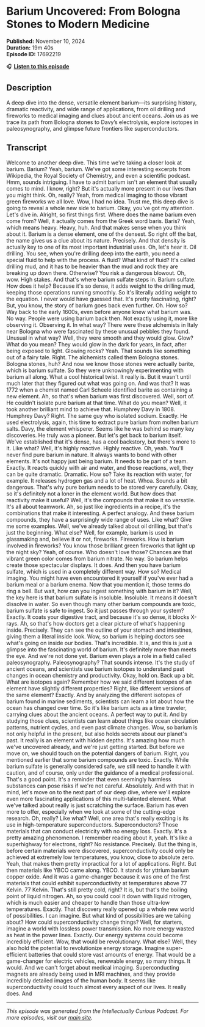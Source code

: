 # Barium Uncovered: From Bologna Stones to Modern Medicine

**Published:** November 10, 2024  
**Duration:** 19m 40s  
**Episode ID:** 17692219

🎧 **[Listen to this episode](https://intellectuallycurious.buzzsprout.com/2529712/episodes/17692219-barium-uncovered-from-bologna-stones-to-modern-medicine)**

## Description

A deep dive into the dense, versatile element barium—its surprising history, dramatic reactivity, and wide range of applications, from oil drilling and fireworks to medical imaging and clues about ancient oceans. Join us as we trace its path from Bologna stones to Davy’s electrolysis, explore isotopes in paleosynography, and glimpse future frontiers like superconductors.

## Transcript

Welcome to another deep dive. This time we're taking a closer look at barium. Barium? Yeah, barium. We've got some interesting excerpts from Wikipedia, the Royal Society of Chemistry, and even a scientific podcast. Hmm, sounds intriguing. I have to admit barium isn't an element that usually comes to mind. I know, right? But it's actually more present in our lives than you might think. Oh, really? Yeah, from medical imaging to those vibrant green fireworks we all love. Wow, I had no idea. Trust me, this deep dive is going to reveal a whole new side to barium. Okay, you've got my attention. Let's dive in. Alright, so first things first. Where does the name barium even come from? Well, it actually comes from the Greek word baris. Baris? Yeah, which means heavy. Heavy, huh. And that makes sense when you think about it. Barium is a dense element, one of the densest. So right off the bat, the name gives us a clue about its nature. Precisely. And that density is actually key to one of its most important industrial uses. Oh, let's hear it. Oil drilling. You see, when you're drilling deep into the earth, you need a special fluid to help with the process. A fluid? What kind of fluid? It's called drilling mud, and it has to be heavier than the mud and rock they are breaking up down there. Otherwise? You risk a dangerous blowout. Oh, wow. High stakes. And that's where barium sulfate steps in. Barium sulfate. How does it help? Because it's so dense, it adds weight to the drilling mud, keeping those operations running smoothly. So it's literally adding weight to the equation. I never would have guessed that. It's pretty fascinating, right? But, you know, the story of barium goes back even further. Oh. How so? Way back to the early 1600s, even before anyone knew what barium was. No way. People were using barium back then. Not exactly using it, more like observing it. Observing it. In what way? There were these alchemists in Italy near Bologna who were fascinated by these unusual pebbles they found. Unusual in what way? Well, they were smooth and they would glow. Glow? What do you mean? They would glow in the dark for years, in fact, after being exposed to light. Glowing rocks? Yeah. That sounds like something out of a fairy tale. Right. The alchemists called them Bologna stones. Bologna stones, huh? And now we know those stones were actually barite, which is barium sulfate. So they were unknowingly experimenting with barium all along. What a cool historical twist. It really is. But it wasn't until much later that they figured out what was going on. And was that? It was 1772 when a chemist named Carl Scheele identified barite as containing a new element. Ah, so that's when barium was first discovered. Well, sort of. He couldn't isolate pure barium at that time. What do you mean? Well, it took another brilliant mind to achieve that. Humphrey Davy in 1808. Humphrey Davy? Right. The same guy who isolated sodium. Exactly. He used electrolysis, again, this time to extract pure barium from molten barium salts. Davy, the element whisperer. Seems like he was behind so many key discoveries. He truly was a pioneer. But let's get back to barium itself. We've established that it's dense, has a cool backstory, but there's more to it. Like what? Well, it's highly reactive. Highly reactive. Oh, yeah. You'll never find pure barium in nature. It always wants to bond with other elements. It's not happy just being barium. It needs to be part of a team. Exactly. It reacts quickly with air and water, and those reactions, well, they can be quite dramatic. Dramatic. How so? Take its reaction with water, for example. It releases hydrogen gas and a lot of heat. Whoa. Sounds a bit dangerous. That's why pure barium needs to be stored very carefully. Okay, so it's definitely not a loner in the element world. But how does that reactivity make it useful? Well, it's the compounds that make it so versatile. It's all about teamwork. Ah, so just like ingredients in a recipe, it's the combinations that make it interesting. A perfect analogy. And these barium compounds, they have a surprisingly wide range of uses. Like what? Give me some examples. Well, we've already talked about oil drilling, but that's just the beginning. What else? Well, for example, barium is used in glassmaking and, believe it or not, fireworks. Fireworks. How is barium involved in fireworks? You know those brilliant green fireworks that light up the night sky? Yeah, of course. Who doesn't love those? Chances are that vibrant green color comes from barium nitrate. No way. So barium helps create those spectacular displays. It does. And then you have barium sulfate, which is used in a completely different way. How so? Medical imaging. You might have even encountered it yourself if you've ever had a barium meal or a barium enema. Now that you mention it, those terms do ring a bell. But wait, how can you ingest something with barium in it? Well, the key here is that barium sulfate is insoluble. Insoluble. It means it doesn't dissolve in water. So even though many other barium compounds are toxic, barium sulfate is safe to ingest. So it just passes through your system? Exactly. It coats your digestive tract, and because it's so dense, it blocks X-rays. Ah, so that's how doctors get a clear picture of what's happening inside. Precisely. They can see the outline of your stomach and intestines, giving them a literal inside look. Wow, so barium is helping doctors see what's going on inside our bodies. That's incredible. It is, and this is just a glimpse into the fascinating world of barium. It's definitely more than meets the eye. And we're not done yet. Barium even plays a role in a field called paleosynography. Paleosynography? That sounds intense. It's the study of ancient oceans, and scientists use barium isotopes to understand past changes in ocean chemistry and productivity. Okay, hold on. Back up a bit. What are isotopes again? Remember how we said different isotopes of an element have slightly different properties? Right, like different versions of the same element? Exactly. And by analyzing the different isotopes of barium found in marine sediments, scientists can learn a lot about how the ocean has changed over time. So it's like barium acts as a time traveler, carrying clues about the ancient oceans. A perfect way to put it. And by studying those clues, scientists can learn about things like ocean circulation patterns, nutrient cycles, and even past climate changes. Wow, so barium is not only helpful in the present, but also holds secrets about our planet's past. It really is an element with hidden depths. It's amazing how much we've uncovered already, and we're just getting started. But before we move on, we should touch on the potential dangers of barium. Right, you mentioned earlier that some barium compounds are toxic. Exactly. While barium sulfate is generally considered safe, we still need to handle it with caution, and of course, only under the guidance of a medical professional. That's a good point. It's a reminder that even seemingly harmless substances can pose risks if we're not careful. Absolutely. And with that in mind, let's move on to the next part of our deep dive, where we'll explore even more fascinating applications of this multi-talented element. What we've talked about really is just scratching the surface. Barium has even more to offer, especially when we look at some of the cutting-edge research. Oh, really? Like what? Well, one area that's really exciting is its use in high-temperature superconductors. Superconductors? Those materials that can conduct electricity with no energy loss. Exactly. It's a pretty amazing phenomenon. I remember reading about it, yeah. It's like a superhighway for electrons, right? No resistance. Precisely. But the thing is, before certain materials were discovered, superconductivity could only be achieved at extremely low temperatures, you know, close to absolute zero. Yeah, that makes them pretty impractical for a lot of applications. Right. But then materials like YBCO came along. YBCO. It stands for yttrium barium copper oxide. And it was a game-changer because it was one of the first materials that could exhibit superconductivity at temperatures above 77 Kelvin. 77 Kelvin. That's still pretty cold, right? It is, but that's the boiling point of liquid nitrogen. Ah, so you could cool it down with liquid nitrogen, which is much easier and cheaper to handle than those ultra-low temperatures. Exactly. That discovery really opened up a whole new world of possibilities. I can imagine. But what kind of possibilities are we talking about? How could superconductivity change things? Well, for starters, imagine a world with lossless power transmission. No more energy wasted as heat in the power lines. Exactly. Our energy systems could become incredibly efficient. Wow, that would be revolutionary. What else? Well, they also hold the potential to revolutionize energy storage. Imagine super-efficient batteries that could store vast amounts of energy. That would be a game-changer for electric vehicles, renewable energy, so many things. It would. And we can't forget about medical imaging. Superconducting magnets are already being used in MRI machines, and they provide incredibly detailed images of the human body. It seems like superconductivity could touch almost every aspect of our lives. It really does. And

---
*This episode was generated from the Intellectually Curious Podcast. For more episodes, visit our [main site](https://intellectuallycurious.buzzsprout.com).*
